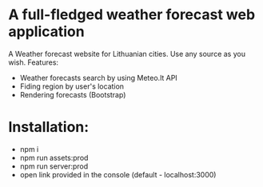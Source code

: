# A full-fledged weather forecast web application
A Weather forecast website for Lithuanian cities. Use any source as you wish.
Features:
- Weather forecasts search by using Meteo.lt API
- Fiding region by user's location
- Rendering forecasts (Bootstrap)
# Installation:
- npm i
- npm run assets:prod
- npm run server:prod
- open link provided in the console (default - localhost:3000)
